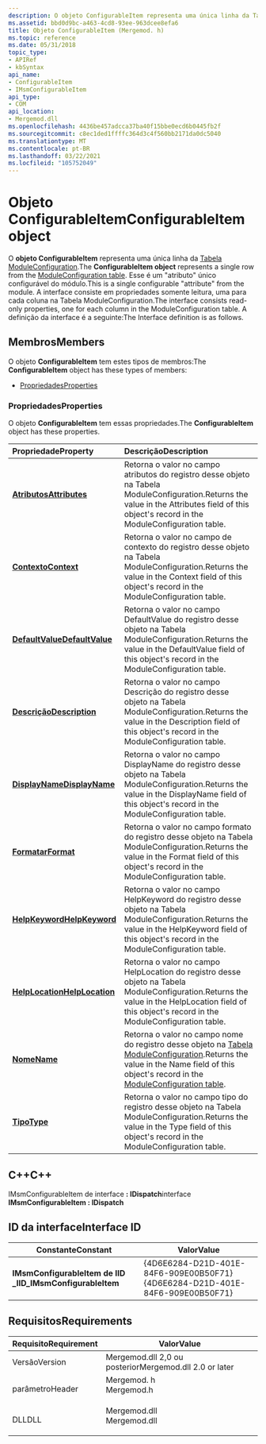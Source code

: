 ```yaml
---
description: O objeto ConfigurableItem representa uma única linha da Tabela ModuleConfiguration.
ms.assetid: bbd0d9bc-a463-4cd8-93ee-963dcee8efa6
title: Objeto ConfigurableItem (Mergemod. h)
ms.topic: reference
ms.date: 05/31/2018
topic_type:
- APIRef
- kbSyntax
api_name:
- ConfigurableItem
- IMsmConfigurableItem
api_type:
- COM
api_location:
- Mergemod.dll
ms.openlocfilehash: 4436be457adcca37ba40f15bbe0ecd6b0445fb2f
ms.sourcegitcommit: c8ec1ded1ffffc364d3c4f560bb2171da0dc5040
ms.translationtype: MT
ms.contentlocale: pt-BR
ms.lasthandoff: 03/22/2021
ms.locfileid: "105752049"
---
```

# <a name="configurableitem-object"></a><span data-ttu-id="1ed6a-103">Objeto ConfigurableItem</span><span class="sxs-lookup"><span data-stu-id="1ed6a-103">ConfigurableItem object</span></span>

<span data-ttu-id="1ed6a-104">O **objeto ConfigurableItem** representa uma única linha da [Tabela ModuleConfiguration](moduleconfiguration-table.md).</span><span class="sxs-lookup"><span data-stu-id="1ed6a-104">The **ConfigurableItem object** represents a single row from the [ModuleConfiguration table](moduleconfiguration-table.md).</span></span> <span data-ttu-id="1ed6a-105">Esse é um "atributo" único configurável do módulo.</span><span class="sxs-lookup"><span data-stu-id="1ed6a-105">This is a single configurable "attribute" from the module.</span></span> <span data-ttu-id="1ed6a-106">A interface consiste em propriedades somente leitura, uma para cada coluna na Tabela ModuleConfiguration.</span><span class="sxs-lookup"><span data-stu-id="1ed6a-106">The interface consists read-only properties, one for each column in the ModuleConfiguration table.</span></span> <span data-ttu-id="1ed6a-107">A definição da interface é a seguinte:</span><span class="sxs-lookup"><span data-stu-id="1ed6a-107">The Interface definition is as follows.</span></span>

## <a name="members"></a><span data-ttu-id="1ed6a-108">Membros</span><span class="sxs-lookup"><span data-stu-id="1ed6a-108">Members</span></span>

<span data-ttu-id="1ed6a-109">O objeto **ConfigurableItem** tem estes tipos de membros:</span><span class="sxs-lookup"><span data-stu-id="1ed6a-109">The **ConfigurableItem** object has these types of members:</span></span>

-   [<span data-ttu-id="1ed6a-110">Propriedades</span><span class="sxs-lookup"><span data-stu-id="1ed6a-110">Properties</span></span>](#properties)

### <a name="properties"></a><span data-ttu-id="1ed6a-111">Propriedades</span><span class="sxs-lookup"><span data-stu-id="1ed6a-111">Properties</span></span>

<span data-ttu-id="1ed6a-112">O objeto **ConfigurableItem** tem essas propriedades.</span><span class="sxs-lookup"><span data-stu-id="1ed6a-112">The **ConfigurableItem** object has these properties.</span></span>



| <span data-ttu-id="1ed6a-113">Propriedade</span><span class="sxs-lookup"><span data-stu-id="1ed6a-113">Property</span></span>                                                         | <span data-ttu-id="1ed6a-114">Descrição</span><span class="sxs-lookup"><span data-stu-id="1ed6a-114">Description</span></span>                                                                                                                               |
|:-----------------------------------------------------------------|:------------------------------------------------------------------------------------------------------------------------------------------|
| [<span data-ttu-id="1ed6a-115">**Atributos**</span><span class="sxs-lookup"><span data-stu-id="1ed6a-115">**Attributes**</span></span>](configurableitem-attributes.md)<br/>     | <span data-ttu-id="1ed6a-116">Retorna o valor no campo atributos do registro desse objeto na Tabela ModuleConfiguration.</span><span class="sxs-lookup"><span data-stu-id="1ed6a-116">Returns the value in the Attributes field of this object's record in the ModuleConfiguration table.</span></span><br/>                            |
| [<span data-ttu-id="1ed6a-117">**Contexto**</span><span class="sxs-lookup"><span data-stu-id="1ed6a-117">**Context**</span></span>](configurableitem-context.md)<br/>           | <span data-ttu-id="1ed6a-118">Retorna o valor no campo de contexto do registro desse objeto na Tabela ModuleConfiguration.</span><span class="sxs-lookup"><span data-stu-id="1ed6a-118">Returns the value in the Context field of this object's record in the ModuleConfiguration table.</span></span><br/>                               |
| [<span data-ttu-id="1ed6a-119">**DefaultValue**</span><span class="sxs-lookup"><span data-stu-id="1ed6a-119">**DefaultValue**</span></span>](configurableitem-defaultvalue.md)<br/> | <span data-ttu-id="1ed6a-120">Retorna o valor no campo DefaultValue do registro desse objeto na Tabela ModuleConfiguration.</span><span class="sxs-lookup"><span data-stu-id="1ed6a-120">Returns the value in the DefaultValue field of this object's record in the ModuleConfiguration table.</span></span><br/>                          |
| [<span data-ttu-id="1ed6a-121">**Descrição**</span><span class="sxs-lookup"><span data-stu-id="1ed6a-121">**Description**</span></span>](configurableitem-description.md)<br/>   | <span data-ttu-id="1ed6a-122">Retorna o valor no campo Descrição do registro desse objeto na Tabela ModuleConfiguration.</span><span class="sxs-lookup"><span data-stu-id="1ed6a-122">Returns the value in the Description field of this object's record in the ModuleConfiguration table.</span></span><br/>                           |
| [<span data-ttu-id="1ed6a-123">**DisplayName**</span><span class="sxs-lookup"><span data-stu-id="1ed6a-123">**DisplayName**</span></span>](configurableitem-displayname.md)<br/>   | <span data-ttu-id="1ed6a-124">Retorna o valor no campo DisplayName do registro desse objeto na Tabela ModuleConfiguration.</span><span class="sxs-lookup"><span data-stu-id="1ed6a-124">Returns the value in the DisplayName field of this object's record in the ModuleConfiguration table.</span></span><br/>                           |
| [<span data-ttu-id="1ed6a-125">**Formatar**</span><span class="sxs-lookup"><span data-stu-id="1ed6a-125">**Format**</span></span>](configurableitem-format.md)<br/>             | <span data-ttu-id="1ed6a-126">Retorna o valor no campo formato do registro desse objeto na Tabela ModuleConfiguration.</span><span class="sxs-lookup"><span data-stu-id="1ed6a-126">Returns the value in the Format field of this object's record in the ModuleConfiguration table.</span></span><br/>                                |
| [<span data-ttu-id="1ed6a-127">**HelpKeyword**</span><span class="sxs-lookup"><span data-stu-id="1ed6a-127">**HelpKeyword**</span></span>](configurableitem-helpkeyword.md)<br/>   | <span data-ttu-id="1ed6a-128">Retorna o valor no campo HelpKeyword do registro desse objeto na Tabela ModuleConfiguration.</span><span class="sxs-lookup"><span data-stu-id="1ed6a-128">Returns the value in the HelpKeyword field of this object's record in the ModuleConfiguration table.</span></span><br/>                           |
| [<span data-ttu-id="1ed6a-129">**HelpLocation**</span><span class="sxs-lookup"><span data-stu-id="1ed6a-129">**HelpLocation**</span></span>](configurableitem-helplocation.md)<br/> | <span data-ttu-id="1ed6a-130">Retorna o valor no campo HelpLocation do registro desse objeto na Tabela ModuleConfiguration.</span><span class="sxs-lookup"><span data-stu-id="1ed6a-130">Returns the value in the HelpLocation field of this object's record in the ModuleConfiguration table.</span></span><br/>                          |
| [<span data-ttu-id="1ed6a-131">**Nome**</span><span class="sxs-lookup"><span data-stu-id="1ed6a-131">**Name**</span></span>](configurableitem-name.md)<br/>                 | <span data-ttu-id="1ed6a-132">Retorna o valor no campo nome do registro desse objeto na [Tabela ModuleConfiguration](moduleconfiguration-table.md).</span><span class="sxs-lookup"><span data-stu-id="1ed6a-132">Returns the value in the Name field of this object's record in the [ModuleConfiguration table](moduleconfiguration-table.md).</span></span><br/> |
| [<span data-ttu-id="1ed6a-133">**Tipo**</span><span class="sxs-lookup"><span data-stu-id="1ed6a-133">**Type**</span></span>](configurableitem-type.md)<br/>                 | <span data-ttu-id="1ed6a-134">Retorna o valor no campo tipo do registro desse objeto na Tabela ModuleConfiguration.</span><span class="sxs-lookup"><span data-stu-id="1ed6a-134">Returns the value in the Type field of this object's record in the ModuleConfiguration table.</span></span><br/>                                  |



 

## <a name="c"></a><span data-ttu-id="1ed6a-135">C++</span><span class="sxs-lookup"><span data-stu-id="1ed6a-135">C++</span></span>

<span data-ttu-id="1ed6a-136">IMsmConfigurableItem de interface **: IDispatch**</span><span class="sxs-lookup"><span data-stu-id="1ed6a-136">interface **IMsmConfigurableItem : IDispatch**</span></span>

## <a name="interface-id"></a><span data-ttu-id="1ed6a-137">ID da interface</span><span class="sxs-lookup"><span data-stu-id="1ed6a-137">Interface ID</span></span>



| <span data-ttu-id="1ed6a-138">Constante</span><span class="sxs-lookup"><span data-stu-id="1ed6a-138">Constant</span></span>                      | <span data-ttu-id="1ed6a-139">Valor</span><span class="sxs-lookup"><span data-stu-id="1ed6a-139">Value</span></span>                                  |
|-------------------------------|----------------------------------------|
| <span data-ttu-id="1ed6a-140">**IMsmConfigurableItem de IID \_**</span><span class="sxs-lookup"><span data-stu-id="1ed6a-140">**IID\_IMsmConfigurableItem**</span></span> | <span data-ttu-id="1ed6a-141">{4D6E6284-D21D-401E-84F6-909E00B50F71}</span><span class="sxs-lookup"><span data-stu-id="1ed6a-141">{4D6E6284-D21D-401E-84F6-909E00B50F71}</span></span> |



 

## <a name="requirements"></a><span data-ttu-id="1ed6a-142">Requisitos</span><span class="sxs-lookup"><span data-stu-id="1ed6a-142">Requirements</span></span>



| <span data-ttu-id="1ed6a-143">Requisito</span><span class="sxs-lookup"><span data-stu-id="1ed6a-143">Requirement</span></span> | <span data-ttu-id="1ed6a-144">Valor</span><span class="sxs-lookup"><span data-stu-id="1ed6a-144">Value</span></span> |
|--------------------|-----------------------------------------------------------------------------------------|
| <span data-ttu-id="1ed6a-145">Versão</span><span class="sxs-lookup"><span data-stu-id="1ed6a-145">Version</span></span><br/> | <span data-ttu-id="1ed6a-146">Mergemod.dll 2,0 ou posterior</span><span class="sxs-lookup"><span data-stu-id="1ed6a-146">Mergemod.dll 2.0 or later</span></span><br/>                                                    |
| <span data-ttu-id="1ed6a-147">parâmetro</span><span class="sxs-lookup"><span data-stu-id="1ed6a-147">Header</span></span><br/>  | <dl> <span data-ttu-id="1ed6a-148"><dt>Mergemod. h</dt></span><span class="sxs-lookup"><span data-stu-id="1ed6a-148"><dt>Mergemod.h</dt></span></span> </dl>   |
| <span data-ttu-id="1ed6a-149">DLL</span><span class="sxs-lookup"><span data-stu-id="1ed6a-149">DLL</span></span><br/>     | <dl> <span data-ttu-id="1ed6a-150"><dt>Mergemod.dll</dt></span><span class="sxs-lookup"><span data-stu-id="1ed6a-150"><dt>Mergemod.dll</dt></span></span> </dl> |



 

 





